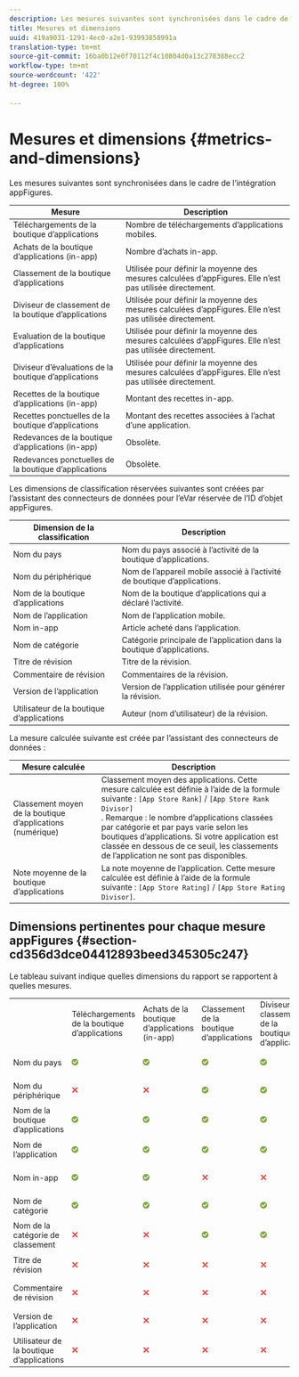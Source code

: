 ```yaml
---
description: Les mesures suivantes sont synchronisées dans le cadre de l’intégration appFigures.
title: Mesures et dimensions
uuid: 419a9031-1291-4ec0-a2e1-93993858991a
translation-type: tm+mt
source-git-commit: 16ba0b12e0f70112f4c10804d0a13c278388ecc2
workflow-type: tm+mt
source-wordcount: '422'
ht-degree: 100%

---
```



# Mesures et dimensions {#metrics-and-dimensions}

Les mesures suivantes sont synchronisées dans le cadre de l’intégration appFigures.

| Mesure | Description |
|---|---|
| Téléchargements de la boutique d’applications | Nombre de téléchargements d’applications mobiles. |
| Achats de la boutique d’applications (in-app) | Nombre d’achats in-app. |
| Classement de la boutique d’applications | Utilisée pour définir la moyenne des mesures calculées d’appFigures. Elle n’est pas utilisée directement. |
| Diviseur de classement de la boutique d’applications | Utilisée pour définir la moyenne des mesures calculées d’appFigures. Elle n’est pas utilisée directement. |
| Evaluation de la boutique d’applications | Utilisée pour définir la moyenne des mesures calculées d’appFigures. Elle n’est pas utilisée directement. |
| Diviseur d’évaluations de la boutique d’applications | Utilisée pour définir la moyenne des mesures calculées d’appFigures. Elle n’est pas utilisée directement. |
| Recettes de la boutique d’applications (in-app) | Montant des recettes in-app. |
| Recettes ponctuelles de la boutique d’applications | Montant des recettes associées à l’achat d’une application. |
| Redevances de la boutique d’applications (in-app) | Obsolète. |
| Redevances ponctuelles de la boutique d’applications | Obsolète. |

Les dimensions de classification réservées suivantes sont créées par l’assistant des connecteurs de données pour l’eVar réservée de l’ID d’objet appFigures.

| Dimension de la classification | Description |
|---|---|
| Nom du pays | Nom du pays associé à l’activité de la boutique d’applications. |
| Nom du périphérique | Nom de l’appareil mobile associé à l’activité de boutique d’applications. |
| Nom de la boutique d’applications | Nom de la boutique d’applications qui a déclaré l’activité. |
| Nom de l’application | Nom de l’application mobile. |
| Nom in-app | Article acheté dans l’application. |
| Nom de catégorie | Catégorie principale de l’application dans la boutique d’applications. |
| Titre de révision | Titre de la révision. |
| Commentaire de révision | Commentaires de la révision. |
| Version de l’application | Version de l’application utilisée pour générer la révision. |
| Utilisateur de la boutique d’applications | Auteur (nom d’utilisateur) de la révision. |

La mesure calculée suivante est créée par l’assistant des connecteurs de données :

| Mesure calculée | Description |
|--- |--- |
| Classement moyen de la boutique d’applications (numérique) | Classement moyen des applications. Cette mesure calculée est définie à l’aide de la formule suivante :   `[App Store Rank]` / `[App Store Rank Divisor]` <br>. Remarque :  le nombre d’applications classées par catégorie et par pays varie selon les boutiques d’applications. Si votre application est classée en dessous de ce seuil, les classements de l’application ne sont pas disponibles. |
| Note moyenne de la boutique d’applications | La note moyenne de l’application. Cette mesure calculée est définie à l’aide de la formule suivante :  `[App Store Rating]` / `[App Store Rating Divisor]`. |

## Dimensions pertinentes pour chaque mesure appFigures {#section-cd356d3dce04412893beed345305c247}

Le tableau suivant indique quelles dimensions du rapport se rapportent à quelles mesures.

<table id="table_B9CF57EABE22449FBF1963E3F105E702"> 
 <tbody> 
  <tr> 
   <td> </td> 
   <td> Téléchargements de la boutique d’applications </td> 
   <td> Achats de la boutique d’applications (in-app) </td> 
   <td> Classement de la boutique d’applications </td> 
   <td> Diviseur de classement de la boutique d’applications </td> 
   <td> Evaluation de la boutique d’applications </td> 
   <td> Diviseur d’évaluations de la boutique d’applications </td> 
   <td> Recettes de la boutique d’applications (in-app) </td> 
   <td> Recettes ponctuelles de la boutique d’applications </td> 
   <td> Classement moy. de la boutique d’applications </td> 
   <td> Note moyenne de la boutique d’applications </td> 
  </tr> 
  <tr> 
   <td> Nom du pays </td> 
   <td> <p> <img id="image_8EBB60CD948E4C3D8424D563CABF8A8F" src="assets/AlertApprove_Illustrative.png" /> </p> </td> 
   <td> <p> <img id="image_EBCE0E037E0B4B399D287BA1BEBCF9C8" src="assets/AlertApprove_Illustrative.png" /> </p> </td> 
   <td> <p> <img id="image_4D52180A493C43D2866261C040FD617B" src="assets/AlertApprove_Illustrative.png" /> </p> </td> 
   <td> <p> <img id="image_44A3C7383AF847E3B04B419E7470A475" src="assets/AlertApprove_Illustrative.png" /> </p> </td> 
   <td> <p> <img id="image_69AEB1DA1A6C412B8A034E74591A022C" src="assets/AlertApprove_Illustrative.png" /> </p> </td> 
   <td> <p> <img id="image_6418CFE0C305440288E3F0A26B63A311" src="assets/AlertApprove_Illustrative.png" /> </p> </td> 
   <td> <p> <img id="image_794AD42792D740D1B6E17B31ACF8D627" src="assets/AlertApprove_Illustrative.png" /> </p> </td> 
   <td> <p> <img id="image_A869F470F5FB454B9EABA1C8FF7508B5" src="assets/AlertApprove_Illustrative.png" /> </p> </td> 
   <td> <p> <img id="image_0625B254252B4DCE944499D27588320B" src="assets/AlertApprove_Illustrative.png" /> </p> </td> 
   <td> <p> <img id="image_6E71CB8EEFBC41C2AE180FB6A3E8874C" src="assets/AlertApprove_Illustrative.png" /> </p> </td> 
  </tr> 
  <tr> 
   <td> Nom du périphérique </td> 
   <td> <p> <img id="image_9693598D852F4DE1A3D59AF06C5F3DBA" src="assets/ClearXRed_Illustrative.png" /> </p> </td> 
   <td> <p> <img id="image_ADD21EF2E6304797B0C7AFCB8008AAE6" src="assets/ClearXRed_Illustrative.png" /> </p> </td> 
   <td> <p> <img id="image_D62BCDF5691645498A2F277C5DC44060" src="assets/AlertApprove_Illustrative.png" /> </p> </td> 
   <td> <p> <img id="image_75610F3EF1F3439FB519AB96DD531B58" src="assets/AlertApprove_Illustrative.png" /> </p> </td> 
   <td> <p> <img id="image_E77543DD9FDA4E718187A5E2005B3EE4" src="assets/ClearXRed_Illustrative.png" /> </p> </td> 
   <td> <p> <img id="image_B705A151F87A4657B3D7315A8A471D3E" src="assets/ClearXRed_Illustrative.png" /> </p> </td> 
   <td> <p> <img id="image_03F6AA1281C94BDFB77D14D5C87267A1" src="assets/ClearXRed_Illustrative.png" /> </p> </td> 
   <td> <p> <img id="image_AF56149715B7472F8D458123EF213529" src="assets/ClearXRed_Illustrative.png" /> </p> </td> 
   <td> <p> <img id="image_1DF9CCCD41824D508240F049D1EB64F0" src="assets/AlertApprove_Illustrative.png" /> </p> </td> 
   <td> <p> <img id="image_6E5B220C71CD47CEBB9CE65FB42CC692" src="assets/ClearXRed_Illustrative.png" /> </p> </td> 
  </tr> 
  <tr> 
   <td> Nom de la boutique d’applications </td> 
   <td> <p> <img id="image_B0382AE2E0A44D8BBB373E95061C96B7" src="assets/AlertApprove_Illustrative.png" /> </p> </td> 
   <td> <p> <img id="image_653EE4DADF644E329EB948051AF511CC" src="assets/AlertApprove_Illustrative.png" /> </p> </td> 
   <td> <p> <img id="image_16E4236EAAC64FC4872603974E61417B" src="assets/AlertApprove_Illustrative.png" /> </p> </td> 
   <td> <p> <img id="image_047DA686AD9C4E11A7146E029A12DCF8" src="assets/AlertApprove_Illustrative.png" /> </p> </td> 
   <td> <p> <img id="image_D866071B94A845D59400FCCC014D5E42" src="assets/AlertApprove_Illustrative.png" /> </p> </td> 
   <td> <p> <img id="image_887E8B9DFB7E4689967F91F2F7B172C5" src="assets/AlertApprove_Illustrative.png" /> </p> </td> 
   <td> <p> <img id="image_54185F7AB4B34352BEA4E81B658A0593" src="assets/AlertApprove_Illustrative.png" /> </p> </td> 
   <td> <p> <img id="image_7F818D1F947049CBB91D2D672591C616" src="assets/AlertApprove_Illustrative.png" /> </p> </td> 
   <td> <p> <img id="image_0ACD2CF6E6DA4F4AA5FC3FF0C64D1092" src="assets/AlertApprove_Illustrative.png" /> </p> </td> 
   <td> <p> <img id="image_2D179B9724B945DB964EA42288431EEB" src="assets/AlertApprove_Illustrative.png" /> </p> </td> 
  </tr> 
  <tr> 
   <td> Nom de l’application </td> 
   <td> <p> <img id="image_241BAE06E2FD422C9DF81457B425BFB6" src="assets/AlertApprove_Illustrative.png" /> </p> </td> 
   <td> <p> <img id="image_ACFE6C13353B4688903066F7828715B0" src="assets/AlertApprove_Illustrative.png" /> </p> </td> 
   <td> <p> <img id="image_5E99AF2FC30E4AFFA5FFBC1EABDA0682" src="assets/AlertApprove_Illustrative.png" /> </p> </td> 
   <td> <p> <img id="image_6B205D0239D74325B1F47640743529BC" src="assets/AlertApprove_Illustrative.png" /> </p> </td> 
   <td> <p> <img id="image_92B066D854B74AFA908289A95316C15C" src="assets/AlertApprove_Illustrative.png" /> </p> </td> 
   <td> <p> <img id="image_FB835DD42AD146D69EF600FEA049C235" src="assets/AlertApprove_Illustrative.png" /> </p> </td> 
   <td> <p> <img id="image_8309721F0B0940BFBA298074EB196741" src="assets/AlertApprove_Illustrative.png" /> </p> </td> 
   <td> <p> <img id="image_45850D6E433E46329CE75240D7DBA9C7" src="assets/AlertApprove_Illustrative.png" /> </p> </td> 
   <td> <p> <img id="image_D449ABDA00F347DBABDB1FF9E038D757" src="assets/AlertApprove_Illustrative.png" /> </p> </td> 
   <td> <p> <img id="image_A3ABC80FB852406D9593F89DE7C3DBFD" src="assets/AlertApprove_Illustrative.png" /> </p> </td> 
  </tr> 
  <tr> 
   <td> Nom in-app </td> 
   <td> <p> <img id="image_4BC8937C23A24BDCB760841BF8C02E29" src="assets/AlertApprove_Illustrative.png" /> </p> </td> 
   <td> <p> <img id="image_68B43745C8284A44BA589825CAC9DABE" src="assets/AlertApprove_Illustrative.png" /> </p> </td> 
   <td> <p> <img id="image_A107ECAE1D154976A2FF9A8AB5746377" src="assets/ClearXRed_Illustrative.png" /> </p> </td> 
   <td> <p> <img id="image_A070A5C7C8BA4D349215166D340EC7D6" src="assets/ClearXRed_Illustrative.png" /> </p> </td> 
   <td> <p> <img id="image_A3A0484F09A04FD496DFB92843298314" src="assets/ClearXRed_Illustrative.png" /> </p> </td> 
   <td> <p> <img id="image_68553508E2044D02BA01B835AA78D299" src="assets/ClearXRed_Illustrative.png" /> </p> </td> 
   <td> <p> <img id="image_DCD04C6D920941E49140D5D3BA226CCD" src="assets/AlertApprove_Illustrative.png" /> </p> </td> 
   <td> <p> <img id="image_CB0BC4621CF04C0BBF889D54B444B476" src="assets/AlertApprove_Illustrative.png" /> </p> </td> 
   <td> <p> <img id="image_FB0F885DE39248CE8B005E6244D1C7CB" src="assets/ClearXRed_Illustrative.png" /> </p> </td> 
   <td> <p> <img id="image_05EA7B1C23CF498F80FABCAA6DE60690" src="assets/ClearXRed_Illustrative.png" /> </p> </td> 
  </tr> 
  <tr> 
   <td> Nom de catégorie </td> 
   <td> <p> <img id="image_8C47AD4194424FFB914F54C0126AEF43" src="assets/AlertApprove_Illustrative.png" /> </p> </td> 
   <td> <p> <img id="image_B5D041A22DFC403C94C72DF5EF08E14F" src="assets/AlertApprove_Illustrative.png" /> </p> </td> 
   <td> <p> <img id="image_2B941D0DB17A4E7D80B45B8F465029D2" src="assets/AlertApprove_Illustrative.png" /> </p> </td> 
   <td> <p> <img id="image_43DF1EF23C2B40C18875A18183F5FE8A" src="assets/AlertApprove_Illustrative.png" /> </p> </td> 
   <td> <p> <img id="image_A5AF5ACC34224AE89B62ECFC55598A1B" src="assets/AlertApprove_Illustrative.png" /> </p> </td> 
   <td> <p> <img id="image_030EDB332C25407AAF6C2513985C341A" src="assets/AlertApprove_Illustrative.png" /> </p> </td> 
   <td> <p> <img id="image_E240E73760404E16BD2D16F534F17E15" src="assets/AlertApprove_Illustrative.png" /> </p> </td> 
   <td> <p> <img id="image_9AECEFA8C26B4B0983A147C97C0BB979" src="assets/AlertApprove_Illustrative.png" /> </p> </td> 
   <td> <p> <img id="image_ECEA5EC6748C42BB8D45E2A92E2E2AF4" src="assets/AlertApprove_Illustrative.png" /> </p> </td> 
   <td> <p> <img id="image_0AB07EC4A8DD4D779DE98E9390844C8A" src="assets/AlertApprove_Illustrative.png" /> </p> </td> 
  </tr> 
  <tr> 
   <td> Nom de la catégorie de classement </td> 
   <td> <p> <img id="image_33D8D6D036BF4B909221E39F82C01A21" src="assets/ClearXRed_Illustrative.png" /> </p> </td> 
   <td> <p> <img id="image_F207CD0E239D4834A4C6F505F036D841" src="assets/ClearXRed_Illustrative.png" /> </p> </td> 
   <td> <p> <img id="image_FACCCD4BFBA24D9394B4E0040DD18A20" src="assets/AlertApprove_Illustrative.png" /> </p> </td> 
   <td> <p> <img id="image_1BB5E96D702A4CF4B0BE823D50E3E65F" src="assets/AlertApprove_Illustrative.png" /> </p> </td> 
   <td> <p> <img id="image_C632BE62B419464D902A5AB2A318BA0A" src="assets/ClearXRed_Illustrative.png" /> </p> </td> 
   <td> <p> <img id="image_014FF031A2AA46CABB77F94682FA7A2A" src="assets/ClearXRed_Illustrative.png" /> </p> </td> 
   <td> <p> <img id="image_7583EB32DB3E4F538F9C917022A9EE3E" src="assets/ClearXRed_Illustrative.png" /> </p> </td> 
   <td> <p> <img id="image_42124627B05E4FD1B1417728C650E833" src="assets/ClearXRed_Illustrative.png" /> </p> </td> 
   <td> <p> <img id="image_B43E92367B9D40DFA7C2DBEDF0DF709C" src="assets/AlertApprove_Illustrative.png" /> </p> </td> 
   <td> <p> <img id="image_6CDA126F236B4040A5C1C56BE0C2909C" src="assets/ClearXRed_Illustrative.png" /> </p> </td> 
  </tr> 
  <tr> 
   <td> Titre de révision </td> 
   <td> <p> <img id="image_50BD0F2F2C4F4AFBA89781A7AE171A91" src="assets/ClearXRed_Illustrative.png" /> </p> </td> 
   <td> <p> <img id="image_53B9B3711C774785B6149B6BD088C112" src="assets/ClearXRed_Illustrative.png" /> </p> </td> 
   <td> <p> <img id="image_903D16BB646E4A9C98B2B04F0DB6A421" src="assets/ClearXRed_Illustrative.png" /> </p> </td> 
   <td> <p> <img id="image_B8F0706BCE1A4BCD8760AE10988F9E54" src="assets/ClearXRed_Illustrative.png" /> </p> </td> 
   <td> <p> <img id="image_0867FAEC30B945ED98228EB1F344D571" src="assets/AlertApprove_Illustrative.png" /> </p> </td> 
   <td> <p> <img id="image_1ABFB97246ED4E2E9CFD88F0822919FE" src="assets/AlertApprove_Illustrative.png" /> </p> </td> 
   <td> <p> <img id="image_90BC551172E64D39A87432CFB71FF676" src="assets/ClearXRed_Illustrative.png" /> </p> </td> 
   <td> <p> <img id="image_212FBB21F4D1499282EAB2B5EC07C6E4" src="assets/ClearXRed_Illustrative.png" /> </p> </td> 
   <td> <p> <img id="image_2C1506DE4D64409EBD3EF31E6DA485E5" src="assets/ClearXRed_Illustrative.png" /> </p> </td> 
   <td> <p> <img id="image_C06F1597D1A147E7B7DE53FD90023C57" src="assets/AlertApprove_Illustrative.png" /> </p> </td> 
  </tr> 
  <tr> 
   <td> Commentaire de révision </td> 
   <td> <p> <img id="image_3B34008198EC4E5EBB55E1B31CD3CBAA" src="assets/ClearXRed_Illustrative.png" /> </p> </td> 
   <td> <p> <img id="image_A5FD916CAA2841039691E70E66D66A2C" src="assets/ClearXRed_Illustrative.png" /> </p> </td> 
   <td> <p> <img id="image_7883A267FB3C490A89673E5BE6C7EBCE" src="assets/ClearXRed_Illustrative.png" /> </p> </td> 
   <td> <p> <img id="image_A21722AED1564294B9AFE89370756528" src="assets/ClearXRed_Illustrative.png" /> </p> </td> 
   <td> <p> <img id="image_173ADA32130F40649ED0CD03C7935B91" src="assets/AlertApprove_Illustrative.png" /> </p> </td> 
   <td> <p> <img id="image_3A30C8104E70445FB5A7BBFAF9E98BEF" src="assets/AlertApprove_Illustrative.png" /> </p> </td> 
   <td> <p> <img id="image_596819D2B9F24DA1B4312B0E5A5A0728" src="assets/ClearXRed_Illustrative.png" /> </p> </td> 
   <td> <p> <img id="image_DE6BF1BE82C4429D98FD86D227B0BCB2" src="assets/ClearXRed_Illustrative.png" /> </p> </td> 
   <td> <p> <img id="image_4EEAD9A625BA4040824D91389E024156" src="assets/ClearXRed_Illustrative.png" /> </p> </td> 
   <td> <p> <img id="image_A8D01D34BFE1440680019DDC7FCDAA5F" src="assets/AlertApprove_Illustrative.png" /> </p> </td> 
  </tr> 
  <tr> 
   <td> Version de l’application </td> 
   <td> <p> <img id="image_71B97577BF154133A0D6DA760626BE33" src="assets/ClearXRed_Illustrative.png" /> </p> </td> 
   <td> <p> <img id="image_162DCDF090D24B90BC2B0D07121DC7B5" src="assets/ClearXRed_Illustrative.png" /> </p> </td> 
   <td> <p> <img id="image_E4D34F55823A4E21985E7250C4424F75" src="assets/ClearXRed_Illustrative.png" /> </p> </td> 
   <td> <p> <img id="image_8E425640005849E78D6C5CFF1063D14C" src="assets/ClearXRed_Illustrative.png" /> </p> </td> 
   <td> <p> <img id="image_4F49D5079EF342D1B16F739C9D65707C" src="assets/AlertApprove_Illustrative.png" /> </p> </td> 
   <td> <p> <img id="image_61D143B5D1884CFC90330E70DA904F17" src="assets/AlertApprove_Illustrative.png" /> </p> </td> 
   <td> <p> <img id="image_E2EDE6E6FA984D1B8CDA06513A08214F" src="assets/ClearXRed_Illustrative.png" /> </p> </td> 
   <td> <p> <img id="image_2DC925BC1B9B42EBBDA6E47EFB8E09A2" src="assets/ClearXRed_Illustrative.png" /> </p> </td> 
   <td> <p> <img id="image_3E3B46581CF54715B9003356FA957EF5" src="assets/ClearXRed_Illustrative.png" /> </p> </td> 
   <td> <p> <img id="image_58044643FFD44CD1A31370F1D41DEEE3" src="assets/AlertApprove_Illustrative.png" /> </p> </td> 
  </tr> 
  <tr> 
   <td> Utilisateur de la boutique d’applications </td> 
   <td> <p> <img id="image_9B14F4DC100644AFB2BA201C1BD09BD7" src="assets/ClearXRed_Illustrative.png" /> </p> </td> 
   <td> <p> <img id="image_EDF0CCE6E744429EB5E2C7A0DC8893EC" src="assets/ClearXRed_Illustrative.png" /> </p> </td> 
   <td> <p> <img id="image_2CCE0C5058BE4919A8FC5989D83D9121" src="assets/ClearXRed_Illustrative.png" /> </p> </td> 
   <td> <p> <img id="image_01200B415592490F900CD51D0F3BBE10" src="assets/ClearXRed_Illustrative.png" /> </p> </td> 
   <td> <p> <img id="image_71C2B3965AB74E84AEC719EE2DA2FC12" src="assets/AlertApprove_Illustrative.png" /> </p> </td> 
   <td> <p> <img id="image_880C04EAC24746CF8B18F3F3D715548E" src="assets/AlertApprove_Illustrative.png" /> </p> </td> 
   <td> <p> <img id="image_2ABB2BA834A24631B1D865054973C909" src="assets/ClearXRed_Illustrative.png" /> </p> </td> 
   <td> <p> <img id="image_8C5758B51B654E9BB32F630324012124" src="assets/ClearXRed_Illustrative.png" /> </p> </td> 
   <td> <p> <img id="image_10827165DACD4B7390754547ED388F4D" src="assets/ClearXRed_Illustrative.png" /> </p> </td> 
   <td> <p> <img id="image_EC1A421DE7FA4069A2D8ED9C8CBA609A" src="assets/AlertApprove_Illustrative.png" /> </p> </td> 
  </tr> 
 </tbody> 
</table>
